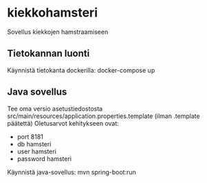 # kiekkohamsteri
Sovellus kiekkojen hamstraamiseen

## Tietokannan luonti
Käynnistä tietokanta dockerilla: docker-compose up

## Java sovellus
Tee oma versio asetustiedostosta src/main/resources/application.properties.template (ilman .template päätettä)
Oletusarvot kehitykseen ovat:
* port 8181
* db hamsteri
* user hamsteri
* password hamsteri

Käynnistä java-sovellus: mvn spring-boot:run

